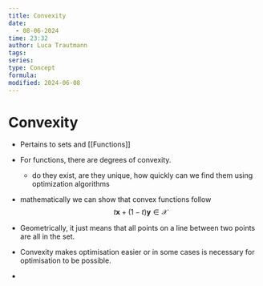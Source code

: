 ```yaml
---
title: Convexity
date:
  - 08-06-2024
time: 23:32
author: Luca Trautmann
tags: 
series: 
type: Concept
formula: 
modified: 2024-06-08
---
```

# Convexity
- Pertains to sets and [[Functions]] 
- For functions, there are degrees of convexity.
	- do they exist, are they unique, how quickly can we find them using optimization algorithms

- mathematically we can show that convex functions follow
$$
t \mathbf{x}+(1-t) \mathbf{y} \in \mathcal{X}
$$
- Geometrically, it just means that all points on a line between two points are all in the set. 
- Convexity makes optimisation easier or in some cases is necessary for optimisation to be possible. 
-
